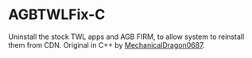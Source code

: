AGBTWLFix-C
============================
Uninstall the stock TWL apps and AGB FIRM, to allow system to reinstall them from CDN. Original in C++ by [MechanicalDragon0687](https://github.com/MechanicalDragon0687/TWLFix-CFW).
